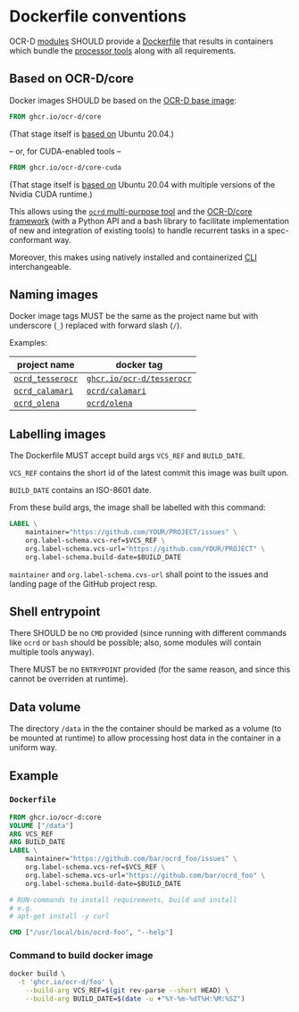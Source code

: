 # Dockerfile conventions

OCR-D [modules](glossary#ocr-d-module) SHOULD provide
a [Dockerfile](https://docs.docker.com/engine/reference/builder/)
that results in containers which bundle the [processor tools](cli)
along with all requirements.

## Based on OCR-D/core

Docker images SHOULD be based on the [OCR-D base image](https://github.com/OCR-D/core/pkgs/container/core):
```Dockerfile
FROM ghcr.io/ocr-d/core
```
(That stage itself is [based on](https://github.com/OCR-D/core/blob/77a385cef8c9dfefda841cb505cc829137ee0578/Makefile#L52) Ubuntu 20.04.)

– or, for CUDA-enabled tools –
```Dockerfile
FROM ghcr.io/ocr-d/core-cuda
```
(That stage itself is [based on]([https://github.com/OCR-D/core/blob/77a385cef8c9dfefda841cb505cc829137ee0578/Makefile#L52](https://github.com/OCR-D/core/blob/77a385cef8c9dfefda841cb505cc829137ee0578/Makefile#L222)) Ubuntu 20.04 with multiple versions of the Nvidia CUDA runtime.)

This allows using the [`ocrd` multi-purpose tool](https://ocr-d.de/core/api/ocrd/ocrd.cli.html)
and the [OCR-D/core framework](https://ocr-d.de/core) (with a Python API and a bash library
to facilitate implementation of new and integration of existing tools)
to handle recurrent tasks in a spec-conformant way.

Moreover, this makes using natively installed and containerized [CLI](cli) interchangeable.

## Naming images

Docker image tags MUST be the same as the project name but with underscore (`_`)
replaced with forward slash (`/`).

Examples:

| project name                                                | docker tag                                                  |
| ---                                                         | ---                                                         |
| [`ocrd_tesserocr`](https://github.com/OCR-D/ocrd_tesserocr) | [`ghcr.io/ocr-d/tesserocr`](https://github.com/orgs/OCR-D/packages/container/package/tesserocr) |
| [`ocrd_calamari`](https://github.com/OCR-D/ocrd_calamari)   | [`ocrd/calamari`](https://hub.docker.com/r/ocrd/calamari)   |
| [`ocrd_olena`](https://github.com/OCR-D/ocrd_olena)         | [`ocrd/olena`](https://hub.docker.com/r/ocrd/olena)         |

## Labelling images

The Dockerfile MUST accept build args `VCS_REF` and `BUILD_DATE`.

`VCS_REF` contains the short id of the latest commit this image was built upon.

`BUILD_DATE` contains an ISO-8601 date.

From these build args, the image shall be labelled with this command:

```dockerfile
LABEL \
    maintainer="https://github.com/YOUR/PROJECT/issues" \
    org.label-schema.vcs-ref=$VCS_REF \
    org.label-schema.vcs-url="https://github.com/YOUR/PROJECT" \
    org.label-schema.build-date=$BUILD_DATE
```

`maintainer` and `org.label-schema.cvs-url` shall point to the issues and
landing page of the GitHub project resp.

## Shell entrypoint

There SHOULD be no `CMD` provided (since running with different commands
like `ocrd` or `bash` should be possible; also, some modules will contain
multiple tools anyway).

There MUST be no `ENTRYPOINT` provided (for the same reason, and since
this cannot be overriden at runtime).

## Data volume

The directory `/data` in the the container should be marked as a volume
(to be mounted at runtime) to allow processing host data in the container in a uniform way.

## Example

### `Dockerfile`

```dockerfile
FROM ghcr.io/ocr-d:core
VOLUME ["/data"]
ARG VCS_REF
ARG BUILD_DATE
LABEL \
    maintainer="https://github.com/bar/ocrd_foo/issues" \
    org.label-schema.vcs-ref=$VCS_REF \
    org.label-schema.vcs-url="https://github.com/bar/ocrd_foo" \
    org.label-schema.build-date=$BUILD_DATE

# RUN-commands to install requirements, build and install
# e.g.
# apt-get install -y curl

CMD ["/usr/local/bin/ocrd-foo", "--help"]
```

### Command to build docker image

```sh
docker build \
  -t 'ghcr.io/ocr-d/foo' \
	--build-arg VCS_REF=$(git rev-parse --short HEAD) \
	--build-arg BUILD_DATE=$(date -u +"%Y-%m-%dT%H:%M:%SZ")
```
